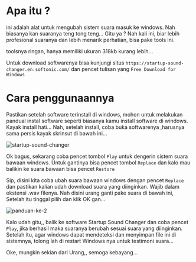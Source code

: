 # Apa itu ?

ini adalah alat untuk mengubah sistem suara masuk ke windows. Nah biasanya kan suaranya teng tong teng... Gitu ya ?
Nah kali ini, biar lebih profesional suaranya dan lebih menarik perhatian, bisa pake tools ini.

toolsnya ringan, hanya memiliki ukuran 318kb kurang lebih...

Untuk download softwarenya bisa kunjungi situs ```https://startup-sound-changer.en.softonic.com/``` dan pencet tulisan yang ```Free Download for Windows```

# Cara penggunaannya

Pastikan setelah software terinstall di windows, mohon untuk melakukan pandual instal software seperti biasanya kamu install software di windows. Kayak install hati...
Nah, setelah install, coba buka softwarenya ,harusnya sama persis kayak skrinsut di bawah ini...

![startup-sound-changer](https://user-images.githubusercontent.com/70999423/219899083-0c803623-07a7-4f5d-a629-0a6a518f2646.png)

Ok bagus, sekarang coba pencet tombol ```Play``` untuk dengerin sistem suara bawaan windows. Untuk gantinya bisa pencet tombol ```Replace``` dan kalo mau balikin ke suara bawaan bisa pencet ```Restore```

Sip, disini kita coba ubah suara bawaan windows dengan pencet ```Replace``` dan pastikan kalian udah download suara yang diinginkan. Wajib dalam ekstensi .wav filenya.
Nah disini urang ganti pake suara di bawah ini, Setelah itu tinggal pilih dan klik OK gan...

![panduan-ke-2](https://user-images.githubusercontent.com/70999423/219899090-61ea00cd-42f0-42f2-960d-b23a45ba4fb3.png)

Kalo udah gitu,, balik ke software Startup Sound Changer dan coba pencet ```Play```, jika berhasil maka suaranya berubah sesuai suara yang diinginkan.
Setelah itu, agar windows dapat mendeteksi dan menyimpan file ini di sistemnya, tolong lah di restart Windows nya untuk testimoni suara...

Oke, mungkin sekian dari Urang,, semoga kebayang...


